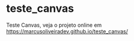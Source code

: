 # teste_canvas
Teste Canvas, veja o projeto online em https://marcusoliveiradev.github.io/teste_canvas/
